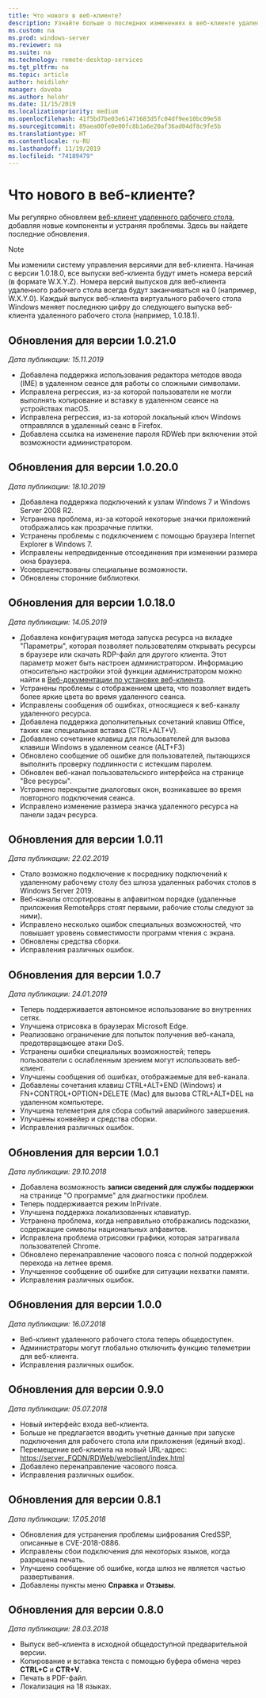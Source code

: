 ```yaml
---
title: Что нового в веб-клиенте?
description: Узнайте больше о последних изменениях в веб-клиенте удаленного рабочего стола.
ms.custom: na
ms.prod: windows-server
ms.reviewer: na
ms.suite: na
ms.technology: remote-desktop-services
ms.tgt_pltfrm: na
ms.topic: article
author: heidilohr
manager: daveba
ms.author: helohr
ms.date: 11/15/2019
ms.localizationpriority: medium
ms.openlocfilehash: 41f5bd7be03e61471683d5fc04df9ee10bc09e58
ms.sourcegitcommit: 89aea00fe0e00fc8b1a6e20af36ad04df8c9fe5b
ms.translationtype: HT
ms.contentlocale: ru-RU
ms.lasthandoff: 11/19/2019
ms.locfileid: "74189479"
---
```

# <a name="whats-new-in-the-web-client"></a>Что нового в веб-клиенте?

Мы регулярно обновляем [веб-клиент удаленного рабочего стола](remote-desktop-web-client.md), добавляя новые компоненты и устраняя проблемы. Здесь вы найдете последние обновления.

> [!NOTE]
> Мы изменили систему управления версиями для веб-клиента. Начиная с версии 1.0.18.0, все выпуски веб-клиента будут иметь номера версий (в формате W.X.Y.Z). Номера версий выпусков для веб-клиента удаленного рабочего стола всегда будут заканчиваться на 0 (например, W.X.Y.0). Каждый выпуск веб-клиента виртуального рабочего стола Windows меняет последнюю цифру до следующего выпуска веб-клиента удаленного рабочего стола (например, 1.0.18.1).

## <a name="updates-for-version-10210"></a>Обновления для версии 1.0.21.0
*Дата публикации: 15.11.2019*

- Добавлена поддержка использования редактора методов ввода (IME) в удаленном сеансе для работы со сложными символами.
- Исправлена регрессия, из-за которой пользователи не могли выполнять копирование и вставку в удаленном сеансе на устройствах macOS.
- Исправлена регрессия, из-за которой локальный ключ Windows отправлялся в удаленный сеанс в Firefox.
- Добавлена ссылка на изменение пароля RDWeb при включении этой возможности администратором.

## <a name="updates-for-version-10200"></a>Обновления для версии 1.0.20.0
*Дата публикации: 18.10.2019*

- Добавлена поддержка подключений к узлам Windows 7 и Windows Server 2008 R2.
- Устранена проблема, из-за которой некоторые значки приложений отображались как прозрачные плитки.
- Устранены проблемы с подключением с помощью браузера Internet Explorer в Windows 7.
- Исправлены непредвиденные отсоединения при изменении размера окна браузера.
- Усовершенствованы специальные возможности.
- Обновлены сторонние библиотеки.

## <a name="updates-for-version-10180"></a>Обновления для версии 1.0.18.0
*Дата публикации: 14.05.2019*

- Добавлена конфигурация метода запуска ресурса на вкладке "Параметры", которая позволяет пользователям открывать ресурсы в браузере или скачать RDP-файл для другого клиента. Этот параметр может быть настроен администратором. Информацию относительно настройки этой функции администратором можно найти в [Веб-документации по установке веб-клиента](remote-desktop-web-client-admin.md).
- Устранены проблемы с отображением цвета, что позволяет видеть более яркие цвета во время удаленного сеанса.
- Исправлены сообщения об ошибках, относящиеся к веб-каналу удаленного ресурса.
- Добавлена поддержка дополнительных сочетаний клавиш Office, таких как специальная вставка (CTRL+ALT+V).
- Добавлено сочетание клавиш для пользователей для вызова клавиши Windows в удаленном сеансе (ALT+F3)
- Обновлено сообщение об ошибке для пользователей, пытающихся выполнить проверку подлинности с истекшим паролем.
- Обновлен веб-канал пользовательского интерфейса на странице "Все ресурсы".
- Устранено перекрытие диалоговых окон, возникавшее во время повторного подключения сеанса.
- Исправлено изменение размера значка удаленного ресурса на панели задач ресурса.

## <a name="updates-for-version-1011"></a>Обновления для версии 1.0.11
*Дата публикации: 22.02.2019*

- Стало возможно подключение к посреднику подключений к удаленному рабочему столу без шлюза удаленных рабочих столов в Windows Server 2019.
- Веб-каналы отсортированы в алфавитном порядке (удаленные приложения RemoteApps стоят первыми, рабочие столы следуют за ними).
- Исправлено несколько ошибок специальных возможностей, что повышает уровень совместимости программ чтения с экрана.
- Обновлены средства сборки.
- Исправления различных ошибок.

## <a name="updates-for-version-107"></a>Обновления для версии 1.0.7
*Дата публикации: 24.01.2019*

- Теперь поддерживается автономное использование во внутренних сетях.
- Улучшена отрисовка в браузерах Microsoft Edge.
- Реализовано ограничение для попыток получения веб-канала, предотвращающее атаки DoS.
- Устранены ошибки специальных возможностей; теперь пользователи с ослабленным зрением могут использовать веб-клиент.
- Улучшены сообщения об ошибках, отображаемые для веб-канала.
- Добавлены сочетания клавиш CTRL+ALT+END (Windows) и FN+CONTROL+OPTION+DELETE (Mac) для вызова CTRL+ALT+DEL на удаленном компьютере.
- Улучшена телеметрия для сбора событий аварийного завершения.
- Улучшены конвейер и средства сборки.
- Исправления различных ошибок.

## <a name="updates-for-version-101"></a>Обновления для версии 1.0.1
*Дата публикации: 29.10.2018*

- Добавлена возможность **записи сведений для службы поддержки** на странице "О программе" для диагностики проблем.
- Теперь поддерживается режим InPrivate.
- Улучшена поддержка локализованных клавиатур.
- Устранена проблема, когда неправильно отображались подсказки, содержащие символы национальных алфавитов.
- Исправлена проблема отрисовки графики, которая затрагивала пользователей Chrome.
- Обновлено перенаправление часового пояса с полной поддержкой перехода на летнее время.
- Улучшенное сообщение об ошибке для ситуации нехватки памяти.
- Исправления различных ошибок.

## <a name="updates-for-version-100"></a>Обновления для версии 1.0.0
*Дата публикации: 16.07.2018*

- Веб-клиент удаленного рабочего стола теперь общедоступен.
- Администраторы могут глобально отключить функцию телеметрии для веб-клиента.
- Исправления различных ошибок.

## <a name="updates-for-version-090"></a>Обновления для версии 0.9.0
*Дата публикации: 05.07.2018*

- Новый интерфейс входа веб-клиента.
- Больше не предлагается вводить учетные данные при запуске подключения для рабочего стола или приложения (единый вход).
- Перемещение веб-клиента на новый URL-адрес: <https://server_FQDN/RDWeb/webclient/index.html>
- Добавлено перенаправление часового пояса.
- Исправления различных ошибок.

## <a name="updates-for-version-081"></a>Обновления для версии 0.8.1
*Дата публикации: 17.05.2018*

- Обновления для устранения проблемы шифрования CredSSP, описанные в CVE-2018-0886.
- Исправлены сбои подключения для некоторых языков, когда разрешена печать.
- Улучшено сообщение об ошибке, когда шлюз не является частью развертывания.
- Добавлены пункты меню **Справка** и **Отзывы**.

## <a name="updates-for-version-080"></a>Обновления для версии 0.8.0
*Дата публикации: 28.03.2018*

- Выпуск веб-клиента в исходной общедоступной предварительной версии.
- Копирование и вставка текста с помощью буфера обмена через **CTRL+C** и **CTR+V**.
- Печать в PDF-файл.
- Локализация на 18 языках.
